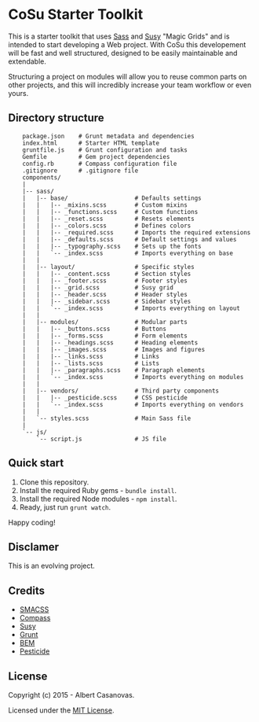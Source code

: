 CoSu Starter Toolkit
==========================

This is a starter toolkit that uses [Sass](http://sass-lang.com/) and [Susy](http://susy.oddbird.net/) "Magic Grids" and is intended to start developing a Web project.
With CoSu this developement will be fast and well structured, designed to be easily maintainable and extendable.

Structuring a project on modules will allow you to reuse common parts on other projects, and this will incredibly increase your team workflow or even yours.

Directory structure
-------------------
```
    package.json	# Grunt metadata and dependencies
    index.html		# Starter HTML template
    gruntfile.js	# Grunt configuration and tasks
	Gemfile			# Gem project dependencies
	config.rb		# Compass configuration file
	.gitignore		# .gitignore file
	components/
	|
	|-- sass/
	|   |-- base/					# Defaults settings
	|	|	|-- _mixins.scss 		# Custom mixins
	|	|	|-- _functions.scss 	# Custom functions
	|	|	|-- _reset.scss			# Resets elements
	|	|	|-- _colors.scss 		# Defines colors
	|	|	|-- _required.scss 		# Imports the required extensions
	|	|	|-- _defaults.scss		# Default settings and values
	|	|	|-- _typography.scss	# Sets up the fonts
	|	|	`-- _index.scss 		# Imports everything on base
	|	|
	|   |-- layout/					# Specific styles
	|	|	|-- _content.scss		# Section styles
	|	|	|-- _footer.scss		# Footer styles
	|	|	|-- _grid.scss			# Susy grid
	|	|	|-- _header.scss		# Header styles
	|	|	|-- _sidebar.scss		# Sidebar styles
	|	|	`-- _index.scss 		# Imports everything on layout
	|	|
	|   |-- modules/				# Modular parts
	|	|	|-- _buttons.scss		# Buttons
	|	|	|-- _forms.scss			# Form elements
	|	|	|-- _headings.scss		# Heading elements
	|	|	|-- _images.scss		# Images and figures
	|	|	|-- _links.scss			# Links
	|	|	|-- _lists.scss			# Lists
	|	|	|-- _paragraphs.scss	# Paragraph elements
	|	|	`-- _index.scss 		# Imports everything on modules
	|	|
	|   |-- vendors/				# Third party components
	|	|	|-- _pesticide.scss		# CSS pesticide
	|	|	`-- _index.scss 		# Imports everything on vendors
	|	|
	|   `-- styles.scss 			# Main Sass file
	|
	`-- js/
		`-- script.js 				# JS file
```

Quick start
-----------
1. Clone this repository.
2. Install the required Ruby gems - `bundle install`.
3. Install the required Node modules - `npm install`.
4. Ready, just run `grunt watch`.

Happy coding!

Disclamer
---------
This is an evolving project.

Credits
-------
- [SMACSS](https://smacss.com/)
- [Compass](https://github.com/Compass/compass)
- [Susy](https://github.com/ericam/susy)
- [Grunt](https://github.com/gruntjs/grunt)
- [BEM](http://csswizardry.com/2013/01/mindbemding-getting-your-head-round-bem-syntax/)
- [Pesticide](https://github.com/mrmrs/pesticide)

License
-------
Copyright (c) 2015 - Albert Casanovas.

Licensed under the [MIT License](https://github.com/acasanovas/cosu-starter/blob/master/LICENSE).